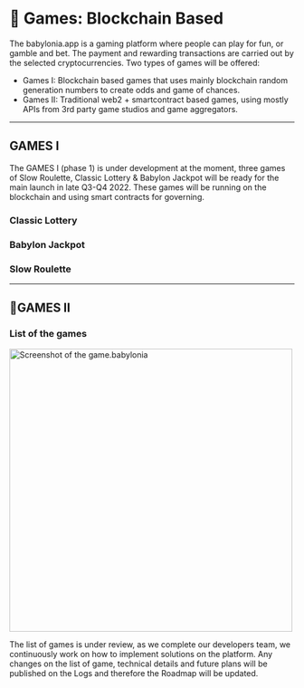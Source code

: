 # 🎲 Games: Blockchain Based
The babylonia.app is a gaming platform where people can play for fun, or gamble and bet. The payment and rewarding transactions are carried out by the selected cryptocurrencies. Two types of games will be offered: 

- Games I: Blockchain based games that uses mainly blockchain random generation numbers to create odds and game of chances.
- Games II: Traditional web2 + smartcontract based games, using mostly APIs from 3rd party game studios and game aggregators.

<hr/>

## GAMES I

The GAMES I (phase 1) is under development at the moment, three games of Slow Roulette, Classic Lottery & Babylon Jackpot will be ready for the main launch in late Q3-Q4 2022. These games will be running on the blockchain and using smart contracts for governing.

### Classic Lottery


### Babylon Jackpot


### Slow Roulette

<hr/>


## 🎰GAMES II



### List of the games

<img width="500" alt="Screenshot of the game.babylonia" src="https://raw.githubusercontent.com/babyloniaapp/docs/main/.gitbook/assets/Screenshot_GAME_preview_01.png">

The list of games is under review, as we complete our developers team, we continuously work on how to implement solutions on the platform. Any changes on the list of game, technical details and future plans will be published on the Logs and therefore the Roadmap will be updated.
